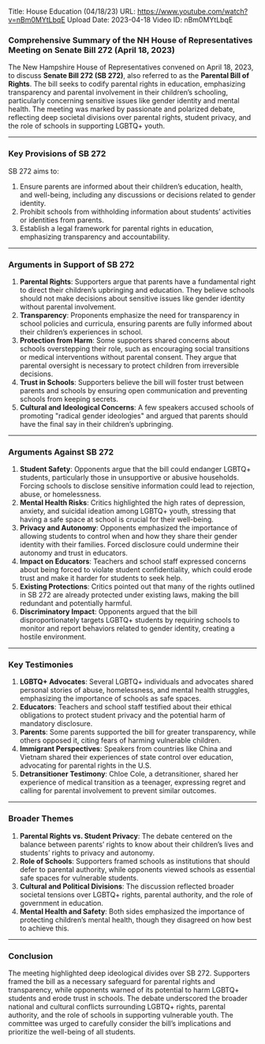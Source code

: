 Title: House Education (04/18/23)
URL: https://www.youtube.com/watch?v=nBm0MYtLbqE
Upload Date: 2023-04-18
Video ID: nBm0MYtLbqE

### Comprehensive Summary of the NH House of Representatives Meeting on Senate Bill 272 (April 18, 2023)

The New Hampshire House of Representatives convened on April 18, 2023, to discuss **Senate Bill 272 (SB 272)**, also referred to as the **Parental Bill of Rights**. The bill seeks to codify parental rights in education, emphasizing transparency and parental involvement in their children’s schooling, particularly concerning sensitive issues like gender identity and mental health. The meeting was marked by passionate and polarized debate, reflecting deep societal divisions over parental rights, student privacy, and the role of schools in supporting LGBTQ+ youth.

---

### **Key Provisions of SB 272**
SB 272 aims to:
1. Ensure parents are informed about their children’s education, health, and well-being, including any discussions or decisions related to gender identity.
2. Prohibit schools from withholding information about students’ activities or identities from parents.
3. Establish a legal framework for parental rights in education, emphasizing transparency and accountability.

---

### **Arguments in Support of SB 272**
1. **Parental Rights**: Supporters argue that parents have a fundamental right to direct their children’s upbringing and education. They believe schools should not make decisions about sensitive issues like gender identity without parental involvement.
2. **Transparency**: Proponents emphasize the need for transparency in school policies and curricula, ensuring parents are fully informed about their children’s experiences in school.
3. **Protection from Harm**: Some supporters shared concerns about schools overstepping their role, such as encouraging social transitions or medical interventions without parental consent. They argue that parental oversight is necessary to protect children from irreversible decisions.
4. **Trust in Schools**: Supporters believe the bill will foster trust between parents and schools by ensuring open communication and preventing schools from keeping secrets.
5. **Cultural and Ideological Concerns**: A few speakers accused schools of promoting "radical gender ideologies" and argued that parents should have the final say in their children’s upbringing.

---

### **Arguments Against SB 272**
1. **Student Safety**: Opponents argue that the bill could endanger LGBTQ+ students, particularly those in unsupportive or abusive households. Forcing schools to disclose sensitive information could lead to rejection, abuse, or homelessness.
2. **Mental Health Risks**: Critics highlighted the high rates of depression, anxiety, and suicidal ideation among LGBTQ+ youth, stressing that having a safe space at school is crucial for their well-being.
3. **Privacy and Autonomy**: Opponents emphasized the importance of allowing students to control when and how they share their gender identity with their families. Forced disclosure could undermine their autonomy and trust in educators.
4. **Impact on Educators**: Teachers and school staff expressed concerns about being forced to violate student confidentiality, which could erode trust and make it harder for students to seek help.
5. **Existing Protections**: Critics pointed out that many of the rights outlined in SB 272 are already protected under existing laws, making the bill redundant and potentially harmful.
6. **Discriminatory Impact**: Opponents argued that the bill disproportionately targets LGBTQ+ students by requiring schools to monitor and report behaviors related to gender identity, creating a hostile environment.

---

### **Key Testimonies**
1. **LGBTQ+ Advocates**: Several LGBTQ+ individuals and advocates shared personal stories of abuse, homelessness, and mental health struggles, emphasizing the importance of schools as safe spaces.
2. **Educators**: Teachers and school staff testified about their ethical obligations to protect student privacy and the potential harm of mandatory disclosure.
3. **Parents**: Some parents supported the bill for greater transparency, while others opposed it, citing fears of harming vulnerable children.
4. **Immigrant Perspectives**: Speakers from countries like China and Vietnam shared their experiences of state control over education, advocating for parental rights in the U.S.
5. **Detransitioner Testimony**: Chloe Cole, a detransitioner, shared her experience of medical transition as a teenager, expressing regret and calling for parental involvement to prevent similar outcomes.

---

### **Broader Themes**
1. **Parental Rights vs. Student Privacy**: The debate centered on the balance between parents’ rights to know about their children’s lives and students’ rights to privacy and autonomy.
2. **Role of Schools**: Supporters framed schools as institutions that should defer to parental authority, while opponents viewed schools as essential safe spaces for vulnerable students.
3. **Cultural and Political Divisions**: The discussion reflected broader societal tensions over LGBTQ+ rights, parental authority, and the role of government in education.
4. **Mental Health and Safety**: Both sides emphasized the importance of protecting children’s mental health, though they disagreed on how best to achieve this.

---

### **Conclusion**
The meeting highlighted deep ideological divides over SB 272. Supporters framed the bill as a necessary safeguard for parental rights and transparency, while opponents warned of its potential to harm LGBTQ+ students and erode trust in schools. The debate underscored the broader national and cultural conflicts surrounding LGBTQ+ rights, parental authority, and the role of schools in supporting vulnerable youth. The committee was urged to carefully consider the bill’s implications and prioritize the well-being of all students.